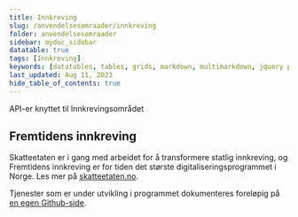 ```yaml
---
title: Innkreving
slug: /anvendelsesomraader/innkreving
folder: anvendelsesomraader
sidebar: mydoc_sidebar
datatable: true
tags: [Innkreving]
keywords: [datatables, tables, grids, markdown, multimarkdown, jquery plugins]
last_updated: Aug 11, 2023
hide_table_of_contents: true
---
```

<summary>API-er knyttet til Innkrevingsområdet</summary>

## Fremtidens innkreving
Skatteetaten er i gang med arbeidet for å transformere statlig innkreving, og Fremtidens innkreving er for tiden det største digitaliseringsprogrammet i Norge. Les mer på [skatteetaten.no](https://www.skatteetaten.no/fremtidensinnkreving/).

Tjenester som er under utvikling i programmet dokumenteres foreløpig på [en egen Github-side](https://skatteetaten.github.io/beta-apier/).
